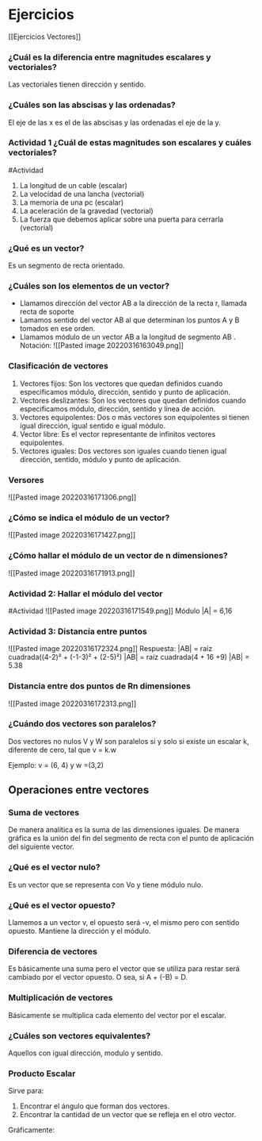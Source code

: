 # Ejercicios 
[[Ejercicios Vectores]]


### ¿Cuál es la diferencia entre magnitudes escalares y vectoriales?
Las vectoriales tienen dirección y sentido.


### ¿Cuáles son las abscisas y las ordenadas?
El eje de las x es el de las abscisas y las ordenadas el eje de la y.

### Actividad 1  ¿Cuál de estas magnitudes son escalares y cuáles vectoriales? 
#Actividad
1. La longitud de un cable (escalar)
2. La velocidad de una lancha (vectorial)
3. La memoria de una pc (escalar)
4. La aceleración de la gravedad (vectorial)
5. La fuerza que debemos aplicar sobre una puerta para cerrarla (vectorial)

### ¿Qué es un vector?
Es un segmento de recta orientado. 

### ¿Cuáles son los elementos de un vector?
+ Llamamos dirección del vector AB a la dirección de la recta r, llamada recta de soporte
+ Lamamos sentido del vector AB al que determinan los puntos A y B tomados en ese orden.
+ Llamamos módulo de un vector AB a la longitud de segmento AB . Notación:
![[Pasted image 20220316163049.png]]


### Clasificación de vectores 
1. Vectores fijos: Son los vectores que quedan definidos cuando especificamos módulo, dirección, sentido y punto de aplicación.
2. Vectores deslizantes: Son los vectores que quedan definidos cuando especificamos módulo, dirección, sentido y línea de acción.
3. Vectores equipolentes: Dos o más vectores son equipolentes si tienen igual dirección, igual sentido e igual módulo.
4. Vector libre: Es el vector representante de infinitos vectores equipolentes.
5. Vectores iguales: Dos vectores son iguales cuando tienen igual dirección, sentido, módulo y punto de aplicación.


### Versores 
![[Pasted image 20220316171306.png]]


### ¿Cómo se indica el módulo de un vector?
![[Pasted image 20220316171427.png]]

### ¿Cómo hallar el módulo de un vector de n dimensiones?
![[Pasted image 20220316171913.png]]

### Actividad 2: Hallar el módulo del vector 
#Actividad 
![[Pasted image 20220316171549.png]]
Módulo |A| = 6,16


### Actividad 3: Distancia entre puntos 
![[Pasted image 20220316172324.png]]
Respuesta: 
|AB| = raíz cuadrada((4-2)² + (-1-3)² + (2-5)²)
|AB| = raíz cuadrada(4 + 16 +9)
|AB| = 5.38 
### Distancia entre dos puntos de Rn dimensiones

![[Pasted image 20220316172313.png]]



### ¿Cuándo dos vectores son paralelos?
Dos vectores no nulos V y W son paralelos si y solo si existe un escalar k, diferente de cero, tal que v = k.w

Ejemplo: v = (6, 4) y w =(3,2)


## Operaciones entre vectores
### Suma de vectores
De manera analítica es la suma de las dimensiones iguales. De manera gráfica es la unión del fin del segmento de recta con el punto de aplicación del siguiente  vector. 


### ¿Qué es el vector nulo?
Es un vector que se representa con Vo y tiene módulo nulo. 



### ¿Qué es el vector opuesto?
Llamemos a un vector v, el opuesto será -v, el mismo pero con sentido opuesto. Mantiene la dirección y el módulo.


### Diferencia de vectores 
Es básicamente una suma pero el vector que se utiliza para restar será cambiado por el vector opuesto. O sea, si A + (-B) = D.


### Multiplicación de vectores 
Básicamente se multiplica cada elemento del vector por el escalar. 


### ¿Cuáles son vectores equivalentes?
Aquellos con igual dirección, modulo y sentido.

### Producto Escalar 
Sirve para:
1. Encontrar el ángulo que forman dos vectores.
2. Encontrar la cantidad de un vector que se refleja en el otro vector. 

Gráficamente: 



 

 